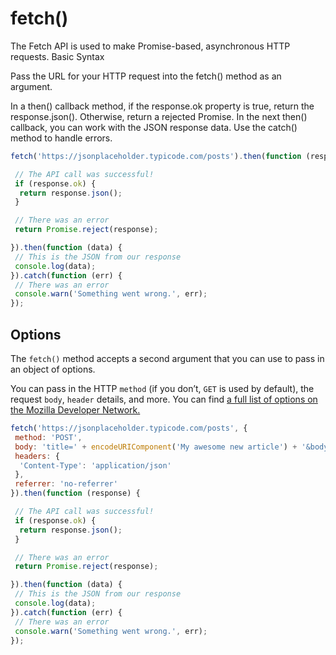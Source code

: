 # fetch()

The Fetch API is used to make Promise-based, asynchronous HTTP requests.
Basic Syntax

Pass the URL for your HTTP request into the fetch() method as an argument.

In a then() callback method, if the response.ok property is true, return the response.json(). Otherwise, return a rejected Promise. In the next then() callback, you can work with the JSON response data. Use the catch() method to handle errors.

```js
fetch('https://jsonplaceholder.typicode.com/posts').then(function (response) {

 // The API call was successful!
 if (response.ok) {
  return response.json();
 }

 // There was an error
 return Promise.reject(response);

}).then(function (data) {
 // This is the JSON from our response
 console.log(data);
}).catch(function (err) {
 // There was an error
 console.warn('Something went wrong.', err);
});
```

## Options

The `fetch()` method accepts a second argument that you can use to pass in an object of options.

You can pass in the HTTP `method` (if you don’t, `GET` is used by default), the request `body`, `header` details, and more. You can find [a full list of options on the Mozilla Developer Network.](https://developer.mozilla.org/en-US/docs/Web/API/fetch#parameters)

```js
fetch('https://jsonplaceholder.typicode.com/posts', {
 method: 'POST',
 body: 'title=' + encodeURIComponent('My awesome new article') + '&body=' + encodeURIComponent('This is the text of my article'),
 headers: {
  'Content-Type': 'application/json'
 },
 referrer: 'no-referrer'
}).then(function (response) {

 // The API call was successful!
 if (response.ok) {
  return response.json();
 }

 // There was an error
 return Promise.reject(response);

}).then(function (data) {
 // This is the JSON from our response
 console.log(data);
}).catch(function (err) {
 // There was an error
 console.warn('Something went wrong.', err);
});
```
